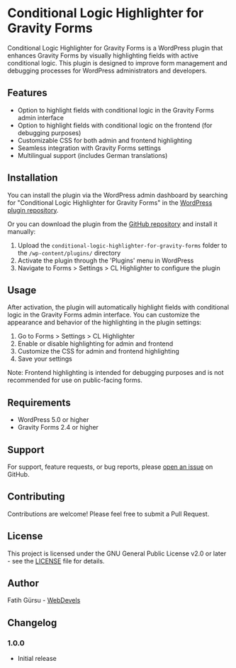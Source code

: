 # Conditional Logic Highlighter for Gravity Forms

Conditional Logic Highlighter for Gravity Forms is a WordPress plugin that enhances Gravity Forms by visually highlighting fields with active conditional logic. This plugin is designed to improve form management and debugging processes for WordPress administrators and developers.

## Features

- Option to highlight fields with conditional logic in the Gravity Forms admin interface
- Option to highlight fields with conditional logic on the frontend (for debugging purposes)
- Customizable CSS for both admin and frontend highlighting
- Seamless integration with Gravity Forms settings
- Multilingual support (includes German translations)

## Installation

You can install the plugin via the WordPress admin dashboard by searching for "Conditional Logic Highlighter for Gravity Forms" in the [WordPress plugin repository](https://wordpress.org/plugins/conditional-logic-highlighter-for-gravity-forms).

Or you can download the plugin from the [GitHub repository](https://github.com/WebDevels-de/conditional-logic-highlighter-for-gravity-forms) and install it manually:

1. Upload the `conditional-logic-highlighter-for-gravity-forms` folder to the `/wp-content/plugins/` directory
2. Activate the plugin through the 'Plugins' menu in WordPress
3. Navigate to Forms > Settings > CL Highlighter to configure the plugin

## Usage

After activation, the plugin will automatically highlight fields with conditional logic in the Gravity Forms admin interface. You can customize the appearance and behavior of the highlighting in the plugin settings:

1. Go to Forms > Settings > CL Highlighter
2. Enable or disable highlighting for admin and frontend
3. Customize the CSS for admin and frontend highlighting
4. Save your settings

Note: Frontend highlighting is intended for debugging purposes and is not recommended for use on public-facing forms.

## Requirements

- WordPress 5.0 or higher
- Gravity Forms 2.4 or higher

## Support

For support, feature requests, or bug reports, please [open an issue](https://github.com/WebDevels-de/conditional-logic-highlighter-for-gravity-forms/issues) on GitHub.

## Contributing

Contributions are welcome! Please feel free to submit a Pull Request.

## License

This project is licensed under the GNU General Public License v2.0 or later - see the [LICENSE](LICENSE) file for details.

## Author

Fatih Gürsu - [WebDevels](https://webdevels.de)

## Changelog

### 1.0.0
- Initial release

